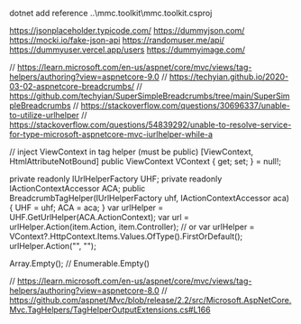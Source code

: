 
dotnet add reference ..\mmc.toolkit\mmc.toolkit.csproj



https://jsonplaceholder.typicode.com/
https://dummyjson.com/
https://mocki.io/fake-json-api
https://randomuser.me/api/
https://dummyuser.vercel.app/users
https://dummyimage.com/



// https://learn.microsoft.com/en-us/aspnet/core/mvc/views/tag-helpers/authoring?view=aspnetcore-9.0
// https://techyian.github.io/2020-03-02-aspnetcore-breadcrumbs/
// https://github.com/techyian/SuperSimpleBreadcrumbs/tree/main/SuperSimpleBreadcrumbs
// https://stackoverflow.com/questions/30696337/unable-to-utilize-urlhelper
// https://stackoverflow.com/questions/54839292/unable-to-resolve-service-for-type-microsoft-aspnetcore-mvc-iurlhelper-while-a




// inject ViewContext in tag helper (must be public)
[ViewContext, HtmlAttributeNotBound] public ViewContext VContext { get; set; } = null!;





private readonly IUrlHelperFactory UHF;
private readonly IActionContextAccessor ACA;
public BreadcrumbTagHelper(IUrlHelperFactory uhf, IActionContextAccessor aca)
{
    UHF = uhf;
    ACA = aca;
}
var urlHelper = UHF.GetUrlHelper(ACA.ActionContext);
var url = urlHelper.Action(item.Action, item.Controller);
// or
var urlHelper = VContext?.HttpContext.Items.Values.OfType<IUrlHelper>().FirstOrDefault();
urlHelper.Action("", "");



Array.Empty<string>(); // Enumerable.Empty<string>()


// https://learn.microsoft.com/en-us/aspnet/core/mvc/views/tag-helpers/authoring?view=aspnetcore-8.0
// https://github.com/aspnet/Mvc/blob/release/2.2/src/Microsoft.AspNetCore.Mvc.TagHelpers/TagHelperOutputExtensions.cs#L166